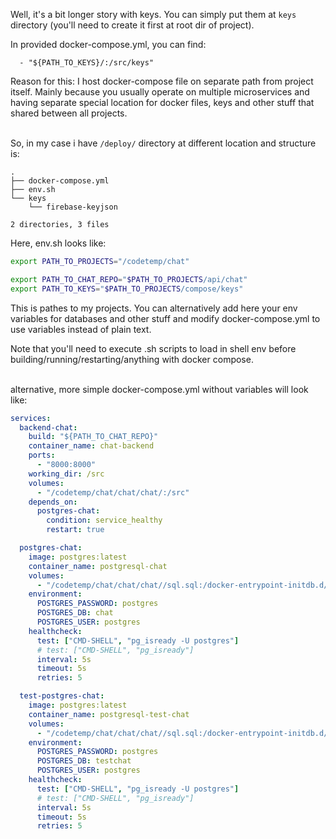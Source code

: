 Well, it's a bit longer story with keys. You can simply put them at `keys` directory
(you'll need to create it first at root dir of project).

In provided docker-compose.yml, you can find:

```
  - "${PATH_TO_KEYS}/:/src/keys"
```

Reason for this: I host docker-compose file on separate path from project itself. Mainly because you usually operate on multiple
microservices and having separate special location for docker files, keys and other stuff that shared between all projects.<br>
<br>


So, in my case i have `/deploy/` directory at different location and structure is:<br>
```
.
├── docker-compose.yml
├── env.sh
└── keys
    └── firebase-keyjson

2 directories, 3 files
```

Here, env.sh looks like:<br>

```sh
export PATH_TO_PROJECTS="/codetemp/chat"

export PATH_TO_CHAT_REPO="$PATH_TO_PROJECTS/api/chat"
export PATH_TO_KEYS="$PATH_TO_PROJECTS/compose/keys"
```

This is pathes to my projects. You can alternatively add here your env variables for databases and other stuff and
modify docker-compose.yml to use variables instead of plain text.<br>

Note that you'll need to execute .sh scripts to load in shell env before building/running/restarting/anything with docker compose.<br>
<br>

alternative, more simple docker-compose.yml without variables will look like:

```yml
services:
  backend-chat:
    build: "${PATH_TO_CHAT_REPO}"
    container_name: chat-backend
    ports:
      - "8000:8000"
    working_dir: /src
    volumes:
      - "/codetemp/chat/chat/chat/:/src"
    depends_on:
      postgres-chat:
        condition: service_healthy
        restart: true

  postgres-chat:
    image: postgres:latest
    container_name: postgresql-chat
    volumes:
      - "/codetemp/chat/chat/chat//sql.sql:/docker-entrypoint-initdb.d/init.sql"
    environment:
      POSTGRES_PASSWORD: postgres
      POSTGRES_DB: chat
      POSTGRES_USER: postgres
    healthcheck:
      test: ["CMD-SHELL", "pg_isready -U postgres"]
      # test: ["CMD-SHELL", "pg_isready"]
      interval: 5s
      timeout: 5s
      retries: 5

  test-postgres-chat:
    image: postgres:latest
    container_name: postgresql-test-chat
    volumes:
      - "/codetemp/chat/chat/chat//sql.sql:/docker-entrypoint-initdb.d/init.sql"
    environment:
      POSTGRES_PASSWORD: postgres
      POSTGRES_DB: testchat
      POSTGRES_USER: postgres
    healthcheck:
      test: ["CMD-SHELL", "pg_isready -U postgres"]
      # test: ["CMD-SHELL", "pg_isready"]
      interval: 5s
      timeout: 5s
      retries: 5


```

